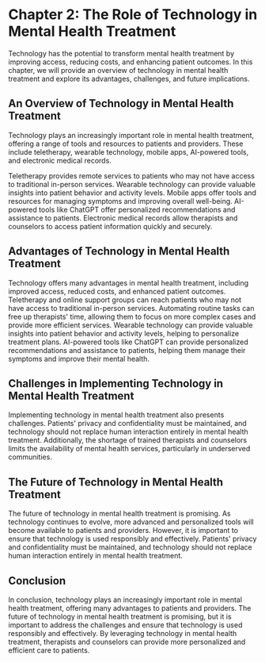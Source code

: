 Chapter 2: The Role of Technology in Mental Health Treatment
============================================================

Technology has the potential to transform mental health treatment by improving access, reducing costs, and enhancing patient outcomes. In this chapter, we will provide an overview of technology in mental health treatment and explore its advantages, challenges, and future implications.

An Overview of Technology in Mental Health Treatment
----------------------------------------------------

Technology plays an increasingly important role in mental health treatment, offering a range of tools and resources to patients and providers. These include teletherapy, wearable technology, mobile apps, AI-powered tools, and electronic medical records.

Teletherapy provides remote services to patients who may not have access to traditional in-person services. Wearable technology can provide valuable insights into patient behavior and activity levels. Mobile apps offer tools and resources for managing symptoms and improving overall well-being. AI-powered tools like ChatGPT offer personalized recommendations and assistance to patients. Electronic medical records allow therapists and counselors to access patient information quickly and securely.

Advantages of Technology in Mental Health Treatment
---------------------------------------------------

Technology offers many advantages in mental health treatment, including improved access, reduced costs, and enhanced patient outcomes. Teletherapy and online support groups can reach patients who may not have access to traditional in-person services. Automating routine tasks can free up therapists' time, allowing them to focus on more complex cases and provide more efficient services. Wearable technology can provide valuable insights into patient behavior and activity levels, helping to personalize treatment plans. AI-powered tools like ChatGPT can provide personalized recommendations and assistance to patients, helping them manage their symptoms and improve their mental health.

Challenges in Implementing Technology in Mental Health Treatment
----------------------------------------------------------------

Implementing technology in mental health treatment also presents challenges. Patients' privacy and confidentiality must be maintained, and technology should not replace human interaction entirely in mental health treatment. Additionally, the shortage of trained therapists and counselors limits the availability of mental health services, particularly in underserved communities.

The Future of Technology in Mental Health Treatment
---------------------------------------------------

The future of technology in mental health treatment is promising. As technology continues to evolve, more advanced and personalized tools will become available to patients and providers. However, it is important to ensure that technology is used responsibly and effectively. Patients' privacy and confidentiality must be maintained, and technology should not replace human interaction entirely in mental health treatment.

Conclusion
----------

In conclusion, technology plays an increasingly important role in mental health treatment, offering many advantages to patients and providers. The future of technology in mental health treatment is promising, but it is important to address the challenges and ensure that technology is used responsibly and effectively. By leveraging technology in mental health treatment, therapists and counselors can provide more personalized and efficient care to patients.

